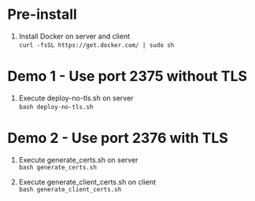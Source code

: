 # Pre-install

1. Install Docker on server and client  
   ```curl -fsSL https://get.docker.com/ | sudo sh```

# Demo 1 - Use port 2375 without TLS

1. Execute deploy-no-tls.sh on server  
   ```bash deploy-no-tls.sh```

# Demo 2 - Use port 2376 with TLS

1. Execute generate_certs.sh on server  
   ```bash generate_certs.sh```

2. Execute generate_client_certs.sh on client  
   ```bash generate_client_certs.sh```
